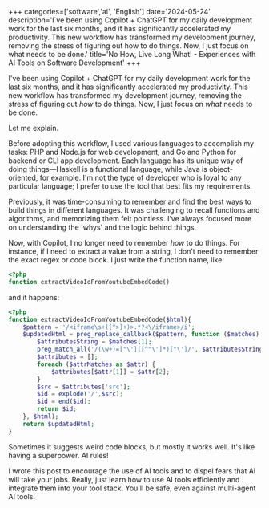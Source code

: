 +++
categories=['software','ai', 'English']
date='2024-05-24'
description='I`ve been using Copilot + ChatGPT for my daily development work for the last six months, and it has significantly accelerated my productivity. This new workflow has transformed my development journey, removing the stress of figuring out how to do things. Now, I just focus on what needs to be done.'
title='No How, Live Long What! - Experiences with AI Tools on Software Development'
+++


I've been using Copilot + ChatGPT for my daily development work for the last six months, and it has significantly accelerated my productivity. This new workflow has transformed my development journey, removing the stress of figuring out *how* to do things. Now, I just focus on *what* needs to be done.

Let me explain.

Before adopting this workflow, I used various languages to accomplish my tasks: PHP and Node.js for web development, and Go and Python for backend or CLI app development. Each language has its unique way of doing things—Haskell is a functional language, while Java is object-oriented, for example. I'm not the type of developer who is loyal to any particular language; I prefer to use the tool that best fits my requirements.

Previously, it was time-consuming to remember and find the best ways to build things in different languages. It was challenging to recall functions and algorithms, and memorizing them felt pointless. I’ve always focused more on understanding the 'whys' and the logic behind things.

Now, with Copilot, I no longer need to remember *how* to do things. For instance, if I need to extract a value from a string, I don't need to remember the exact regex or code block. I just write the function name, like:

```php
<?php
function extractVideoIdFromYoutubeEmbedCode()
```

and it happens:

```php
<?php
function extractVideoIdFromYoutubeEmbedCode($html){
    $pattern = '/<iframe\s+([^>]+)>.*?<\/iframe>/i';
    $updatedHtml = preg_replace_callback($pattern, function ($matches) {
        $attributesString = $matches[1];
        preg_match_all('/(\w+)=["\']([^"\']*)["\']/', $attributesString, $attrMatches, PREG_SET_ORDER);
        $attributes = [];
        foreach ($attrMatches as $attr) {
            $attributes[$attr[1]] = $attr[2];
        }
        $src = $attributes['src'];
        $id = explode('/',$src);
        $id = end($id);
        return $id;
    }, $html);
    return $updatedHtml;
}
```

Sometimes it suggests weird code blocks, but mostly it works well. It's like having a superpower. AI rules!

I wrote this post to encourage the use of AI tools and to dispel fears that AI will take your jobs. Really, just learn how to use AI tools efficiently and integrate them into your tool stack. You'll be safe, even against multi-agent AI tools.
